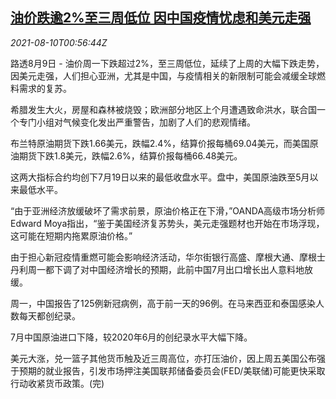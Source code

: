 <!--1628557262000-->
[油价跌逾2%至三周低位 因中国疫情忧虑和美元走强](https://cn.reuters.com/article/global-oil-0809-mon-idCNKBS2FB01F)
------

<div><i>2021-08-10T00:56:44Z</i></div><p>路透8月9日 - 油价周一下跌超过2%，至三周低位，延续了上周的大幅下跌走势，因美元走强，人们担心亚洲，尤其是中国，与疫情相关的新限制可能会减缓全球燃料需求的复苏。</p><p>希腊发生大火，房屋和森林被烧毁；欧洲部分地区上个月遭遇致命洪水，联合国一个专门小组对气候变化发出严重警告，加剧了人们的悲观情绪。</p><p>布兰特原油期货下跌1.66美元，跌幅2.4%，结算价报每桶69.04美元，而美国原油期货下跌1.8美元，跌幅2.6%，结算价报每桶66.48美元。</p><p>这两大指标合约均创下7月19日以来的最低收盘水平。盘中，美国原油跌至5月以来最低水平。</p><p>“由于亚洲经济放缓破坏了需求前景，原油价格正在下滑，”OANDA高级市场分析师Edward Moya指出，“鉴于美国经济复苏势头，美元走强题材也开始在市场浮现，这可能在短期内拖累原油价格。”</p><p>由于担心新冠疫情重燃可能会影响经济活动，华尔街银行高盛、摩根大通、摩根士丹利周一都下调了对中国经济增长的预期，此前中国7月出口增长出人意料地放缓。</p><p>周一，中国报告了125例新冠病例，高于前一天的96例。在马来西亚和泰国感染人数每天都创纪录。</p><p>7月中国原油进口下降，较2020年6月的创纪录水平大幅下降。</p><p>美元大涨，兑一篮子其他货币触及近三周高位，亦打压油价，因上周五美国公布强于预期的就业报告，引发市场押注美国联邦储备委员会(FED/美联储)可能更快采取行动收紧货币政策。(完)</p>
